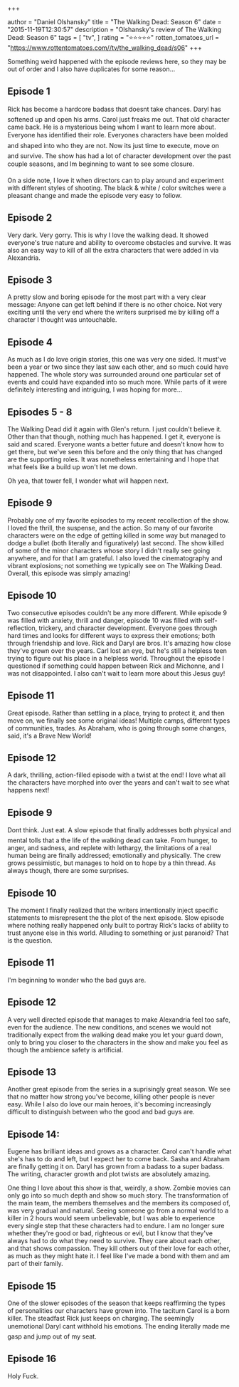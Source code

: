 +++

author = "Daniel Olshansky"
title = "The Walking Dead: Season 6"
date = "2015-11-19T12:30:57"
description = "Olshansky's review of The Walking Dead: Season 6"
tags = [
    "tv",
]
rating = "⭐⭐⭐⭐⭐"
rotten_tomatoes_url = "https://www.rottentomatoes.com//tv/the_walking_dead/s06"
+++

Something weird happened with the episode reviews here, so they may be out of order and I also have duplicates for some reason...

Episode 1
-------------

Rick has become a hardcore badass that doesnt take chances. Daryl has softened up and open his arms. Carol just freaks me out. That old character came back. He is a mysterious being whom I want to learn more about. Everyone has identified their role. Everyones characters have been molded and shaped into who they are not. Now its just time to execute, move on and survive. The show has had a lot of character development over the past couple seasons, and Im beginning to want to see some closure.

On a side note, I love it when directors can to play around and experiment with different styles of shooting. The black & white / color switches were a pleasant change and made the episode very easy to follow.

Episode 2
--------------

Very dark. Very gorry. This is why I love the walking dead. It showed everyone's true nature and ability to overcome obstacles and survive. It was also an easy way to kill of all the extra characters that were added in via Alexandria.

Episode 3
--------------

A pretty slow and boring episode for the most part with a very clear message: Anyone can get left behind if there is no other choice. Not very exciting until the very end where the writers surprised me by killing off a character I thought was untouchable.

Episode 4
--------------

As much as I do love origin stories, this one was very one sided. It must've been a year or two since they last saw each other, and so much could have happened. The whole story was surrounded around one particular set of events and could have expanded into so much more. While parts of it were definitely interesting and intriguing, I was hoping for more...

Episodes 5 - 8
-------------------

The Walking Dead did it again with Glen's return. I just couldn't believe it. Other than that though, nothing much has happened. I get it, everyone is said and scared. Everyone wants a better future and doesn't know how to get there, but we've seen this before and the only thing that has changed are the supporting roles. It was nonetheless entertaining and I hope that what feels like a build up won't let me down.

Oh yea, that tower fell, I wonder what will happen next.

Episode 9
-------------

Probably one of my favorite episodes to my recent recollection of the show. I loved the thrill, the suspense, and the action. So many of our favorite characters were on the edge of getting killed in some way but managed to dodge a bullet (both literally and figuratively) last second. The show killed of some of the minor characters whose story I didn't really see going anywhere, and for that I am grateful. I also loved the cinematography and vibrant explosions; not something we typically see on The Walking Dead. Overall, this episode was simply amazing!

Episode 10
---------------
Two consecutive episodes couldn't be any more different. While episode 9 was filled with anxiety, thrill and danger, episode 10 was filled with self-reflection, trickery, and character development. Everyone goes through hard times and looks for different ways to express their emotions; both through friendship and love. Rick and Daryl are bros. It's amazing how close they've grown over the years. Carl lost an eye, but he's still a helpless teen trying to figure out his place in a helpless world. Throughout the episode I questioned if something could happen between Rick and Michonne, and I was not disappointed. I also can't wait to learn more about this Jesus guy!

Episode 11
---------------
Great episode. Rather than settling in a place, trying to protect it, and then move on, we finally see some original ideas! Multiple camps, different types of communities, trades. As Abraham, who is going through some changes, said, it's a Brave New World!

Episode 12
---------------
A dark, thrilling, action-filled episode with a twist at the end! I love what all the characters have morphed into over the years and can't wait to see what happens next!

Episode 9
-------------
 Dont think. Just eat. A slow episode that finally addresses both physical and mental tolls that a the life of the walking dead can take. From hunger, to anger, and sadness, and replete with lethargy, the limitations of a real human being are finally addressed; emotionally and physically. The crew grows pessimistic, but manages to hold on to hope by a thin thread. As always though, there are some surprises.

Episode 10
---------------
 The moment I finally realized that the writers intentionally inject specific statements to misrepresent the the plot of the next episode. Slow episode where nothing really happened only built to portray Rick's lacks of ability to trust anyone else in this world. Alluding to something or just paranoid? That is the question.

Episode 11
---------------
I'm beginning to wonder who the bad guys are.

Episode 12
----------------
A very well directed episode that manages to make Alexandria feel too safe, even for the audience. The new conditions, and scenes we would not traditionally expect from the walking dead make you let your guard down, only to bring you closer to the characters in the show and make you feel as though the ambience safety is artificial.

Episode 13
----------------
Another great episode from the series in a suprisingly great season. We see that no matter how strong you've become, killing other people is never easy. While I also do love our main heroes, it's becoming increasingly difficult to distinguish between who the good and bad guys are.

Episode 14: 
---------------
Eugene has brilliant ideas and grows as a character. Carol can't handle what she's has to do and left, but I expect her to come back. Sasha and Abraham are finally getting it on. Daryl has grown from a badass to a super badass. The writing, character growth and plot twists are absolutely amazing.

One thing I love about this show is that, weirdly, a show. Zombie movies can only go into so much depth and show so much story. The transformation of the main team, the members themselves and the members its composed of, was very gradual and natural. Seeing someone go from a normal world to a killer in 2 hours would seem unbelievable, but I was able to experience every single step that these characters had to endure. I am no longer sure whether they're good or bad, righteous or evil, but I know that they've always had to do what they need to survive. They care about each other, and that shows compassion. They kill others out of their love for each other, as much as they might hate it. I feel like I've made a bond with them and am part of their family.

Episode 15
---------------
One of the slower episodes of the season that keeps reaffirming the types of personalities our characters have grown into. The taciturn Carol is a born killer. The steadfast Rick just keeps on charging. The seemingly unemotional Daryl cant withhold his emotions. The ending literally made me gasp and jump out of my seat.

Episode 16
---------------

Holy Fuck.

